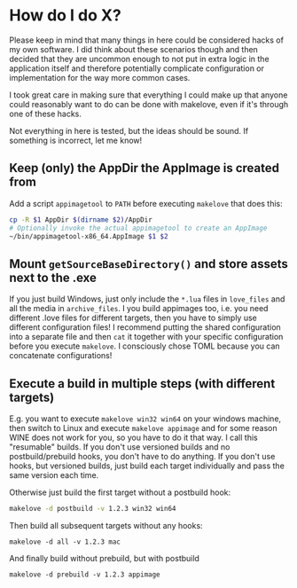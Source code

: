 # How do I do X?
Please keep in mind that many things in here could be considered hacks of my own software. I did think about these scenarios though and then decided that they are uncommon enough to not put in extra logic in the application itself and therefore potentially complicate configuration or implementation for the way more common cases.

I took great care in making sure that everything I could make up that anyone could reasonably want to do can be done with makelove, even if it's through one of these hacks.

Not everything in here is tested, but the ideas should be sound. If something is incorrect, let me know!

## Keep (only) the AppDir the AppImage is created from
Add a script `appimagetool` to `PATH` before executing `makelove` that does this:
```bash
cp -R $1 AppDir $(dirname $2)/AppDir
# Optionally invoke the actual appimagetool to create an AppImage
~/bin/appimagetool-x86_64.AppImage $1 $2
```

## Mount `getSourceBaseDirectory()` and store assets next to the .exe
If you just build Windows, just only include the `*.lua` files in `love_files` and all the media in `archive_files`.
I you build appimages too, i.e. you need different .love files for different targets, then you have to simply use different configuration files!
I recommend putting the shared configuration into a separate file and then `cat` it together with your specific configuration before you execute `makelove`. I consciously chose TOML because you can concatenate configurations!

## Execute a build in multiple steps (with different targets)
E.g. you want to execute `makelove win32 win64` on your windows machine, then switch to Linux and execute `makelove appimage` and for some reason WINE does not work for you, so you have to do it that way.
I call this "resumable" builds.
If you don't use versioned builds and no postbuild/prebuild hooks, you don't have to do anything.
If you don't use hooks, but versioned builds, just build each target individually and pass the same version each time.

Otherwise just build the first target without a postbuild hook:

```bash
makelove -d postbuild -v 1.2.3 win32 win64
```

Then build all subsequent targets without any hooks:
```
makelove -d all -v 1.2.3 mac
```

And finally build without prebuild, but with postbuild
```
makelove -d prebuild -v 1.2.3 appimage
```